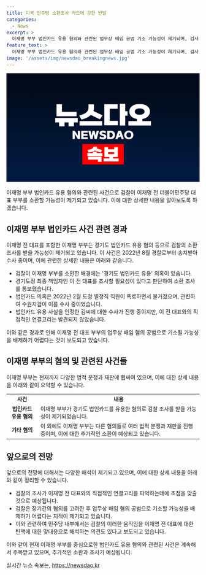 ```yaml
---
title: 미국 민주당 소환조사 카드에 강한 반발
categories:
  - News
excerpt: >
  이재명 부부 법인카드 유용 혐의와 관련된 업무상 배임 공범 기소 가능성이 제기되며, 검사 탄핵에 대한 맞대응으로 해석되고 있다. 이번 소환 조사 통보로 더불어민주당 전 대표인 이재명에게 추가 재판이 예상되고, 이로 인해 민주당과 검찰, 야당 간의 충돌이 격화하고 있다. 2022년 8월 송치받은 경기도 법인카드 의혹 사건은 이 부부와 관련된 혐의를 조사 중이며, 검찰은 이에 대한 업무상 배임 혐의로 기소할 가능성을 배제하기 어렵다는 관측이 나오고 있다. 그 외에도 이 전 대표와 관련된 정자동 호텔 개발사업 의혹 등에 대한 수사가 예상되고 있다.
feature_text: >
  이재명 부부 법인카드 유용 혐의와 관련된 업무상 배임 공범 기소 가능성이 제기되며, 검사 탄핵에 대한 맞대응으로 해석되고 있다. 이번 소환 조사 통보로 더불어민주당 전 대표인 이재명에게 추가 재판이 예상되고, 이로 인해 민주당과 검찰, 야당 간의 충돌이 격화하고 있다. 2022년 8월 송치받은 경기도 법인카드 의혹 사건은 이 부부와 관련된 혐의를 조사 중이며, 검찰은 이에 대한 업무상 배임 혐의로 기소할 가능성을 배제하기 어렵다는 관측이 나오고 있다. 그 외에도 이 전 대표와 관련된 정자동 호텔 개발사업 의혹 등에 대한 수사가 예상되고 있다.
image: '/assets/img/newsdao_breakingnews.jpg'
---
```


<p><img src="/assets/img/newsdao_breakingnews.jpg" alt="firstkoreanews 속보" /></p>

<p>이재명 부부 법인카드 유용 혐의와 관련된 사건으로 검찰이 이재명 전 더불어민주당 대표 부부를 소환할 가능성이 제기되고 있습니다. 이에 대한 상세한 내용을 알아보도록 하겠습니다.</p>

<h2 data-ke-size="size26">이재명 부부 법인카드 사건 관련 경과</h2>

<p>이재명 전 대표를 포함한 이재명 부부는 경기도 법인카드 유용 혐의 등으로 검찰의 소환 조사를 받을 가능성이 제기되고 있습니다. 이 사건은 2022년 8월 경찰로부터 송치받아 수사 중이며, 이에 관련한 상세한 내용은 아래와 같습니다.</p>

<ul>
  <li>검찰이 이재명 부부를 소환한 배경에는 '경기도 법인카드 유용' 의혹이 있습니다.</li>
  <li>경기도정 최종 책임자인 이 전 대표를 조사할 필요성이 있다고 판단하여 소환 조사를 통보했습니다.</li>
  <li>법인카드 의혹은 2022년 2월 도청 별정직 직원이 폭로하면서 불거졌으며, 관련하여 수원지검이 이를 수사 중이었습니다.</li>
  <li>법인카드 유용 사실을 인정한 김씨에 대한 수사가 진행 중이지만, 이 전 대표와의 직접적인 연결고리는 발견되지 않았습니다.</li>
</ul>

<p>이와 같은 경과로 인해 이재명 전 대표 부부의 업무상 배임 혐의 공범으로 기소될 가능성을 배제하기 어렵다는 것이 보도되고 있습니다.</p>

<h2 data-ke-size="size26">이재명 부부의 혐의 및 관련된 사건들</h2>

<p>이재명 부부는 현재까지 다양한 법적 분쟁과 재판에 휩싸여 있으며, 이에 대한 상세 내용을 아래와 같이 요약할 수 있습니다.</p>

<table>
    <tr>
        <td style="text-align: center; height: 17px;"><b>사건</b></td>
        <td style="text-align: center; height: 17px;"><b>내용</b></td>
    </tr>
    <tr>
        <td style="text-align: center; height: 17px;"><b>법인카드 유용 혐의</b></td>
        <td>이재명 부부가 경기도 법인카드를 유용한 혐의로 검찰 조사를 받을 가능성이 제기되었습니다.</td>
    </tr>
    <tr>
        <td style="text-align: center; height: 17px;"><b>기타 혐의</b></td>
        <td>이 외에도 이재명 부부는 다른 혐의들로 여러 법적 분쟁과 재판을 진행 중이며, 이에 대한 추가적인 소환이 예상되고 있습니다.</td>
    </tr>
</table>

<h2 data-ke-size="size26">앞으로의 전망</h2>

<p>앞으로의 전망에 대해서는 다양한 해석이 제기되고 있으며, 이에 대한 상세 내용을 아래와 같이 정리할 수 있습니다.</p>

<ul>
    <li>검찰의 조사가 이재명 전 대표와의 직접적인 연결고리를 파악하는데에 초점을 맞출 것으로 예상됩니다.</li>
    <li>검찰은 장기간의 혐의를 고려한 후 업무상 배임 혐의 공범으로 기소할 가능성을 배제하기 어렵다는 지적이 제기되고 있습니다.</li>
    <li>이와 관련하여 민주당 내부에서는 검찰의 이러한 움직임을 이재명 전 대표에 대한 탄핵에 대한 맞대응으로 해석하는 의견도 있다고 보도되고 있습니다.</li>
</ul>

<p>이와 같이 현재 이재명 부부를 중심으로한 법인카드 유용 혐의와 관련된 사건은 계속해서 주목받고 있으며, 추가적인 소환과 조사가 예상됩니다.</p>
실시간 뉴스 속보는, <a href="https://newsdao.kr" rel="dofollow">https://newsdao.kr</a>


